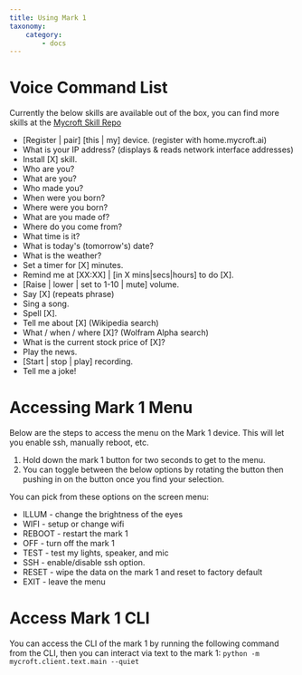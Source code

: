 ```yaml
---
title: Using Mark 1
taxonomy:
    category:
        - docs
---
```


# Voice Command List
Currently the below skills are available out of the box, you can find more skills at the
[Mycroft Skill Repo](https://github.com/MycroftAI/mycroft-skills)

- [Register | pair] [this | my] device. (register with home.mycroft.ai)
- What is your IP address? (displays & reads network interface addresses)
- Install [X] skill.
- Who are you?
- What are you?
- Who made you?
- When were you born?
- Where were you born?
- What are you made of?
- Where do you come from?
- What time is it?
- What is today's (tomorrow's) date?
- What is the weather?
- Set a timer for [X] minutes.
- Remind me at [XX:XX] | [in X mins|secs|hours] to do [X].
- [Raise | lower | set to 1-10 | mute] volume.
- Say [X] (repeats phrase)
- Sing a song.
- Spell [X].
- Tell me about [X] (Wikipedia search)
- What / when / where [X]? (Wolfram Alpha search)
- What is the current stock price of [X]?
- Play the news.
- [Start | stop | play] recording.
- Tell me a joke!

# Accessing Mark 1 Menu
Below are the steps to access the menu on the Mark 1 device.  This will let you enable ssh, manually reboot, etc.

1. Hold down the mark 1 button for two seconds to get to the menu.
2. You can toggle between the below options by rotating the button then pushing in on the button once you find your selection.

You can pick from these options on the screen menu:
- ILLUM - change the brightness of the eyes
- WIFI - setup or change wifi
- REBOOT - restart the mark 1
- OFF - turn off the mark 1
- TEST - test my lights, speaker, and mic
- SSH - enable/disable ssh option.
- RESET - wipe the data on the mark 1 and reset to factory default
- EXIT - leave the menu

# Access Mark 1 CLI
You can access the CLI of the mark 1 by running the following command from the CLI, then you can interact via text to the mark 1:
`python -m mycroft.client.text.main --quiet`
